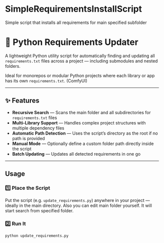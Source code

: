# SimpleRequirementsInstallScript
Simple script that installs all requirements for main specified subfolder 

# 🐍 Python Requirements Updater

A lightweight Python utility script for automatically finding and updating all `requirements.txt` files across a project — including submodules and nested folders.  

Ideal for monorepos or modular Python projects where each library or app has its own `requirements.txt`. (ComfyUI)

---

## ✨ Features

-  **Recursive Search** — Scans the main folder and all subdirectories for `requirements.txt` files  
-  **Multi-Library Support** — Handles complex project structures with multiple dependency files  
-  **Automatic Path Detection** — Uses the script’s directory as the root if no path is provided  
- **Manual Mode** — Optionally define a custom folder path directly inside the script  
-  **Batch Updating** — Updates all detected requirements in one go  

---

## Usage

### 1️⃣ Place the Script
Put the script (e.g. `update_requirements.py`) anywhere in your project — ideally in the main directory.
Also you can edit main folder yourself. It will start search from specified folder.

### 2️⃣ Run It
```
python update_requirements.py
